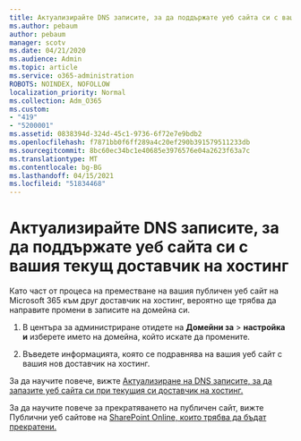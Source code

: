 ```yaml
---
title: Актуализирайте DNS записите, за да поддържате уеб сайта си с вашия текущ доставчик на хостинг
ms.author: pebaum
author: pebaum
manager: scotv
ms.date: 04/21/2020
ms.audience: Admin
ms.topic: article
ms.service: o365-administration
ROBOTS: NOINDEX, NOFOLLOW
localization_priority: Normal
ms.collection: Adm_O365
ms.custom:
- "419"
- "5200001"
ms.assetid: 0838394d-324d-45c1-9736-6f72e7e9bdb2
ms.openlocfilehash: f7871bb0f6ff289a4c20ef290b391579511233db
ms.sourcegitcommit: 8bc60ec34bc1e40685e3976576e04a2623f63a7c
ms.translationtype: MT
ms.contentlocale: bg-BG
ms.lasthandoff: 04/15/2021
ms.locfileid: "51834468"
---
```

# <a name="update-dns-records-to-keep-your-website-with-your-current-hosting-provider"></a>Актуализирайте DNS записите, за да поддържате уеб сайта си с вашия текущ доставчик на хостинг

Като част от процеса на преместване на вашия публичен уеб сайт на Microsoft 365 към друг доставчик на хостинг, вероятно ще трябва да направите промени в записите на домейна си.
  
1. В центъра за администриране отидете на **Домейни за** \> **настройка и** изберете името на домейна, който искате да промените.

2. Въведете информацията, която се подравнява на вашия уеб сайт с вашия нов доставчик на хостинг.

За да научите повече, вижте [Актуализиране на DNS записите, за да запазите уеб сайта си при текущия си доставчик на хостинг.](https://docs.microsoft.com/microsoft-365/admin/dns/update-dns-records-to-retain-current-hosting-provider?view=o365-worldwide)
  
За да научите повече за прекратяването на публичен сайт, вижте Публични уеб сайтове на [SharePoint Online, които трябва да бъдат прекратени.](https://support.office.com/article/sharepoint-online-public-websites-to-be-discontinued-e86bfd2f-5c7d-446f-a430-7cfcc0130916)
